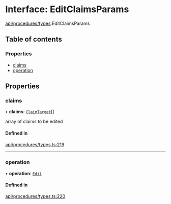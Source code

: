 # Interface: EditClaimsParams

[api/procedures/types](../wiki/api.procedures.types).EditClaimsParams

## Table of contents

### Properties

- [claims](../wiki/api.procedures.types.EditClaimsParams#claims)
- [operation](../wiki/api.procedures.types.EditClaimsParams#operation)

## Properties

### claims

• **claims**: [`ClaimTarget`](../wiki/types.ClaimTarget)[]

array of claims to be edited

#### Defined in

[api/procedures/types.ts:219](https://github.com/PolymathNetwork/polymesh-sdk/blob/299ce247/src/api/procedures/types.ts#L219)

___

### operation

• **operation**: [`Edit`](../wiki/api.procedures.types.ClaimOperation#edit)

#### Defined in

[api/procedures/types.ts:220](https://github.com/PolymathNetwork/polymesh-sdk/blob/299ce247/src/api/procedures/types.ts#L220)
